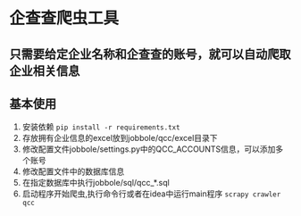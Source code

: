 # 企查查爬虫工具
## 只需要给定企业名称和企查查的账号，就可以自动爬取企业相关信息

## 基本使用
1. 安装依赖
    ```pip install -r requirements.txt```
2. 存放拥有企业信息的excel放到jobbole/qcc/excel目录下
3. 修改配置文件jobbole/settings.py中的QCC_ACCOUNTS信息，可以添加多个账号
4. 修改配置文件中的数据库信息
5. 在指定数据库中执行jobbole/sql/qcc_*.sql    
4. 启动程序开始爬虫,执行命令行或者在idea中运行main程序
    ```scrapy crawler qcc```
   
